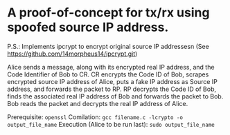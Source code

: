 # A proof-of-concept for tx/rx using spoofed source IP address. 

P.S.: Implements ipcrypt to encrypt original source IP addressesn (See https://github.com/14morpheus14/ipcrypt.git)

Alice sends a message, along with its encrypted real IP address, and the Code Identifier of Bob to CR.
CR encrypts the Code ID of Bob, scrapes encrypted source IP address of Alice, puts a fake IP address as Source IP address, and forwards the packet to RP.
RP decrypts the Code ID of Bob, finds the associated real IP address of Bob and forwards the packet to Bob.
Bob reads the packet and decrypts the real IP address of Alice.

Prerequisite: `openssl`
Comilation:
`gcc filename.c -lcrypto -o output_file_name`
Execution (Alice to be run last):
`sudo output_file_name`
